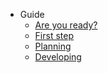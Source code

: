 - Guide
  - [Are you ready?](README.md)
  - [First step](first-step.md)
  - [Planning](planning.md)
  - [Developing](creating.md)
